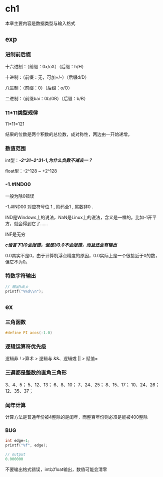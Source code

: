 # ch1

本章主要内容是数据类型与输入格式

## exp

### 进制前后缀

十六进制：（前缀：0x/oX）（后缀：h/H）

十进制：（前缀：无，可加+/-）（后缀d/D）

八进制：（前缀：0）（后缀：o/O）

二进制：（前缀bai：0b/0B）（后缀：b/B）

### 11*11类型规律

11*11=121

结果的位数是两个积数的总位数，成对称性，两边由一开始递增。

### 数值范围

int型：***-2^31~2^31-1,为什么负数不减去一？***

float型：-2^128 ~ +2^128

### -1.#IND00

一般为除0错误

-1.#IND00 对应符号位 1 , 阶码全1 , 尾数非0 .

IND是Windows上的说法，NaN是Linux上的说法，含义是一样的。比如-1开平方，就会得到它了……

INF是无穷

***c语言下1/0会报错，但是1/0.0不会报错，而且还会有输出***

0.0其实不是0，由于计算机浮点精度的原因，0.0实际上是一个很接近于0的数，但它不为0。

### 特数字符输出

```c
// 输出%d\n
printf("%%d\\n");
```

## ex

### 三角函数

```C
#define PI acos(-1.0)
```

### 逻辑运算符优先级

逻辑非 ! >算术 > 逻辑与 &&、逻辑或 || > 赋值=

### 三遍都是整数的直角三角形

3、4、5；
5、12、13；
6、8、10；
7、24、25；
8、15、17；
10、24、26；
12、35、37；

### 闰年计算

计算方法是普通年份被4整除的是闰年，而整百年份则必须是能被400整除

### BUG

```C
int edge=1;
printf("%f", edge);

// output
0.000000
```

不要输出格式错误，int以float输出，数值可能会清零


